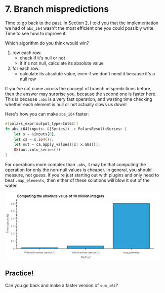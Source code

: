 # 7. Branch mispredictions

Time to go back to the past. In Section 2, I told you that the
implementation we had of `abs_i64` wasn't the most efficient one
you could possibly write. Time to see how to improve it!

Which algorithm do you think would win?

1. row each row:
    - check if it's null or not
    - if it's not null, calculate its absolute value
2. for each row:
    - calculate its absolute value, even if we don't need it
      because it's a null row

If you've not come across the concept of branch mispredictions
before, then the answer may surprise you, because the second
one is faster here. This is because `.abs` is a very fast
operation, and wasting time checking whether each element is null
or not actually slows us down!

Here's how you can make `abs_i64` faster:

```Rust
#[polars_expr(output_type=Int64)]
fn abs_i64(inputs: &[Series]) -> PolarsResult<Series> {
    let s = &inputs[0];
    let ca = s.i64()?;
    let out = ca.apply_values(|x| x.abs());
    Ok(out.into_series())
}
```

For operations more complex than `.abs`, it may be that computing the operation
for only the non-null values is cheaper. In general, you should
measure, not guess.
If you're just starting out with plugins and only need to beat
`.map_elements`, then either of these solutions will blow it out
of the water.

![](assets/timings.png)

## Practice!

Can you go back and make a faster version of `sum_i64`?
